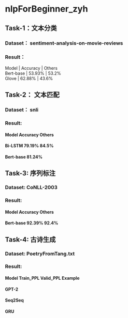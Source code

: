# nlpForBeginner_zyh

## Task-1：文本分类
### Dataset： sentiment-analysis-on-movie-reviews
### Result：
 Model | Accuracy |	Others <br>
 Bert-base |	53.93%	|	53.2% <br>
 Glove |	62.88%	|	43.6% <br>

## Task-2： 文本匹配
### Dataset： snli
### Result:
#### Model 	Accuracy	Others
#### Bi-LSTM	79.19%		84.5%
#### Bert-base	81.24%		

## Task-3: 序列标注
### Dataset: CoNLL-2003
### Result: 
#### Model	Accuracy	Others
#### Bert-base	92.39%		92.4%

## Task-4: 古诗生成
### Dataset: PoetryFromTang.txt
### Result:
#### Model	Train_PPL	Valid_PPL	Example
#### GPT-2
#### Seq2Seq
#### GRU
      
      
